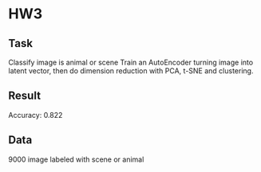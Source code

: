 # HW3
## Task
Classify image is animal or scene
Train an AutoEncoder turning image into latent vector, then do dimension reduction with PCA, t-SNE and clustering.

## Result
Accuracy: 0.822

## Data
9000 image labeled with scene or animal
